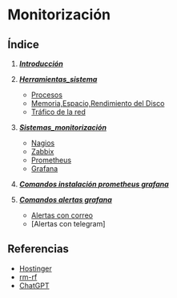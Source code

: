 # Monitorización

## Índice
1. ***[Introducción](introducción.md)***
2. ***[Herramientas_sistema](herramientas.md)***
    * [Procesos](procesos.md)
    * [Memoria,Espacio,Rendimiento del Disco](memoria.md)
    * [Tráfico de la red](trafico.md)
   
4. ***[Sistemas_monitorización](sistemas.md)***
    * [Nagios](nagios.md)
    * [Zabbix](zabixx.md)
    * [Prometheus](prometheus.md)
    * [Grafana](grafana.md)

5. ***[Comandos instalación prometheus grafana](Comandos_instalación_prometheus_grafana.pdf)***
6. ***[Comandos alertas grafana](Comandos_alerta_grafana.pdf)***
   * [Alertas con correo](Alerta_correo.pdf)
   * [Alertas con telegram]

## Referencias

* [Hostinger](https://www.hostinger.es/tutoriales/)
* [rm-rf](https://rm-rf.es/el-comando-free/)
* [ChatGPT](https://chat.openai.com)
